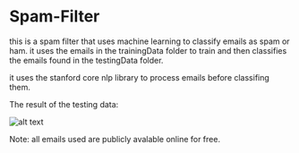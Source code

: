 # Spam-Filter

this is a spam filter that uses machine learning to classify emails as spam or ham. it uses the emails in the trainingData folder to train and then classifies the emails found in the testingData folder.

it uses the stanford core nlp library to process emails before classifing them.

The result of the testing data:

![alt text](https://github.com/goodking159/Spam-Filter/blob/master/result%20samples/result.png "Test data results")

Note: all emails used are publicly avalable online for free.
